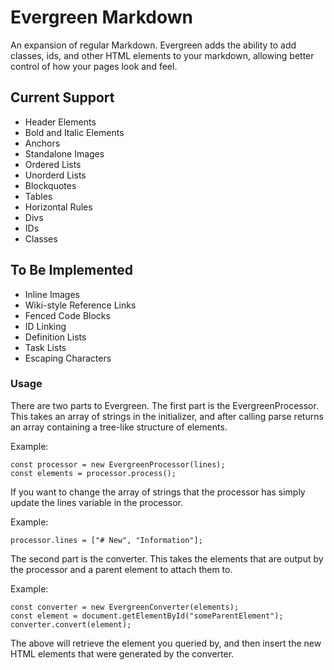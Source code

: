 # Evergreen Markdown

An expansion of regular Markdown. Evergreen adds the ability to add classes, ids, and other HTML elements to your markdown, allowing better control of how your pages look and feel.

## Current Support

- Header Elements
- Bold and Italic Elements
- Anchors
- Standalone Images
- Ordered Lists
- Unorderd Lists
- Blockquotes
- Tables
- Horizontal Rules
- Divs
- IDs
- Classes

## To Be Implemented

- Inline Images
- Wiki-style Reference Links
- Fenced Code Blocks
- ID Linking
- Definition Lists
- Task Lists
- Escaping Characters

### Usage

There are two parts to Evergreen. The first part is the EvergreenProcessor. This takes an array of strings in the initializer, and after calling parse returns an array containing a tree-like structure of elements.

Example:

    const processor = new EvergreenProcessor(lines);
    const elements = processor.process();

If you want to change the array of strings that the processor has simply update the lines variable in the processor.

Example:

    processor.lines = ["# New", "Information"];

The second part is the converter. This takes the elements that are output by the processor and a parent element to attach them to.

Example:

    const converter = new EvergreenConverter(elements);
    const element = document.getElementById("someParentElement");
    converter.convert(element);

The above will retrieve the element you queried by, and then insert the new HTML elements that were generated by the converter.

